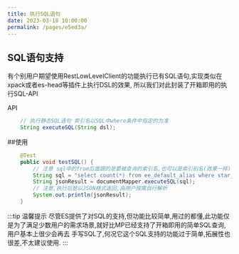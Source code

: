 ```yaml
---
title: 执行SQL语句
date: 2023-03-18 10:00:00
permalink: /pages/e5ed3a/
---
```

## SQL语句支持
有个别用户期望使用RestLowLevelClient的功能执行已有SQL语句,实现类似在xpack或者es-head等插件上执行DSL的效果,
所以我们对此封装了开箱即用的执行SQL-API

API
```java
    // 执行静态SQL语句 索引名以SQL中where条件中指定的为准
    String executeSQL(String dsl);

```
##使用

```java
    @Test
    public void testSQL() {
        // 注意 sql中的from后面跟的是要被查询的索引名,也可以是索引别名(效果一样) 由于索引名可能会变,所以此处我采用别名ee_default_alias进行查询
        String sql = "select count(*) from ee_default_alias where star_num > 0";
        String jsonResult = documentMapper.executeSQL(sql);
        // 注意,执行后是以JSON格式返回,由用户按需自行解析
        System.out.println(jsonResult);
    }
```

:::tip 温馨提示
尽管ES提供了对SQL的支持,但功能比较简单,用过的都懂,此功能仅是为了满足少数用户的需求场景,就好比MP已经支持了开箱即用的简单SQL查询,用户基本上很少会再去
手写SQL了,何况它这个SQL支持的功能过于简单,拓展性也很差,不太建议使用.
:::